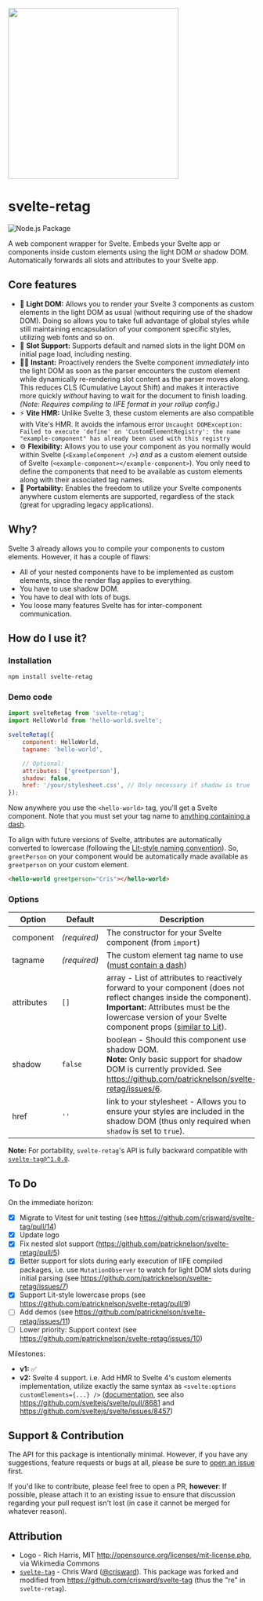 <img src="logo/svelte-retag.svg" width="348">

# svelte-retag

![Node.js Package](https://github.com/patricknelson/svelte-retag/workflows/Node.js%20Package/badge.svg)

A web component wrapper for Svelte. Embeds your Svelte app or components inside custom elements using the light DOM _or_
shadow DOM. Automatically forwards all slots and attributes to your Svelte app.

## Core features

* 🌟 **Light DOM:** Allows you to render your Svelte 3 components as custom elements in the light DOM as usual (without
	requiring use of the shadow DOM). Doing so allows you to take full advantage of global styles while still maintaining
	encapsulation of your component specific styles, utilizing web fonts and so on.
* 🎰 **Slot Support:** Supports default and named slots in the light DOM on initial page load, including nesting.
* 🏃‍♂️ **Instant:** Proactively renders the Svelte component _immediately_ into the light DOM as soon as the
	parser encounters the custom element while dynamically re-rendering slot content as the parser moves along. This
	reduces CLS (Cumulative Layout Shift) and makes it interactive more quickly _without_ having to wait for the document
	to finish loading. _(Note: Requires compiling to IIFE format in your rollup config.)_
* ⚡ **Vite HMR:** Unlike Svelte 3, these custom elements are also compatible with Vite's HMR. It avoids the infamous
	error `Uncaught DOMException: Failed to execute 'define' on 'CustomElementRegistry': the name "example-component" has already been used with this registry`
* ⚙ **Flexibility:** Allows you to use your component as you normally would within Svelte (`<ExampleComponent />`) _and_
	as a custom element outside of Svelte (`<example-component></example-component>`). You only need to define the
	components that need to be available as custom elements along with their associated tag names.
* 💼 **Portability:** Enables the freedom to utilize your Svelte components anywhere custom elements are supported,
	regardless of the stack (great for upgrading legacy applications).

## Why?

Svelte 3 already allows you to compile your components to custom elements. However, it has a couple of flaws:

* All of your nested components have to be implemented as custom elements, since the render flag applies to everything.
* You have to use shadow DOM.
* You have to deal with lots of bugs.
* You loose many features Svelte has for inter-component communication.

## How do I use it?

### Installation

```bash
npm install svelte-retag
```

### Demo code

```javascript
import svelteRetag from 'svelte-retag';
import HelloWorld from 'hello-world.svelte';

svelteRetag({
	component: HelloWorld,
	tagname: 'hello-world',

	// Optional:
	attributes: ['greetperson'],
	shadow: false,
	href: '/your/stylesheet.css', // Only necessary if shadow is true
});
```

Now anywhere you use the `<hello-world>` tag, you'll get a Svelte component. Note that you must set your tag
name
to [anything containing a dash](https://developer.mozilla.org/en-US/docs/Web/API/Web_components/Using_custom_elements).

To align with future versions of Svelte, attributes are automatically converted to lowercase (following
the [Lit-style naming convention](https://lit.dev/docs/components/properties/#observed-attributes)). So, `greetPerson`
on your component would be automatically made available as `greetperson` on your custom element.

```html
<hello-world greetperson="Cris"></hello-world>
```

### Options

| Option     | Default      | Description                                                                                                                                                                                                                                                                                           |
|------------|--------------|-------------------------------------------------------------------------------------------------------------------------------------------------------------------------------------------------------------------------------------------------------------------------------------------------------|
| component  | _(required)_ | The constructor for your Svelte component (from `import`)                                                                                                                                                                                                                                             |
| tagname    | _(required)_ | The custom element tag name to use ([must contain a dash](https://developer.mozilla.org/en-US/docs/Web/API/Web_components/Using_custom_elements))                                                                                                                                                     |
| attributes | `[]`         | array -  List of attributes to reactively forward to your component (does not reflect changes inside the component). <br> **Important:** Attributes must be the lowercase version of your Svelte component props ([similar to Lit](https://lit.dev/docs/components/properties/#observed-attributes)). |
| shadow     | `false`      | boolean - Should this component use shadow DOM.<br/> **Note:** Only basic support for shadow DOM is currently provided. See https://github.com/patricknelson/svelte-retag/issues/6.                                                                                                                   |
| href       | `''`         | link to your stylesheet - Allows you to ensure your styles are included in the shadow DOM (thus only required when `shadow` is set to `true`).                                                                                                                                                        |

**Note:** For portability, `svelte-retag`'s API is fully backward compatible
with [`svelte-tag@^1.0.0`](https://github.com/crisward/svelte-tag).

## To Do

On the immediate horizon:

- [x] Migrate to Vitest for unit testing (see https://github.com/crisward/svelte-tag/pull/14)
- [x] Update logo
- [x] Fix nested slot support (https://github.com/patricknelson/svelte-retag/pull/5)
- [x] Better support for slots during early execution of IIFE compiled packages, i.e. use `MutationObserver` to watch
	for light DOM slots during initial parsing (see https://github.com/patricknelson/svelte-retag/issues/7)
- [x] Support Lit-style lowercase props (see https://github.com/patricknelson/svelte-retag/pull/9)
- [ ] Add demos (see https://github.com/patricknelson/svelte-retag/issues/11)
- [ ] Lower priority: Support context (see https://github.com/patricknelson/svelte-retag/issues/10)

Milestones:

- **v1:** ✅
- **v2:** Svelte 4 support. i.e. Add HMR to Svelte 4's custom elements implementation, utilize exactly the same syntax
	as `<svelte:options customElements={...} />` ([documentation](https://github.com/sveltejs/svelte/blob/version-4/site/content/docs/04-run-time.md#custom-element-api),
	see also https://github.com/sveltejs/svelte/pull/8681
	and https://github.com/sveltejs/svelte/issues/8457)

## Support & Contribution

The API for this package is intentionally minimal. However, if you have any suggestions, feature
requests or bugs at all, please be sure to [open an issue](https://github.com/patricknelson/svelte-retag/issues) first.

If you'd like to contribute, please feel free to open a PR, **however**: If possible, please attach it to an existing
issue to ensure that discussion regarding your pull request isn't lost (in case it cannot be merged for whatever
reason).

## Attribution

* Logo - Rich Harris, MIT <http://opensource.org/licenses/mit-license.php>, via Wikimedia Commons
* [`svelte-tag`](https://github.com/crisward/svelte-tag) - Chris Ward ([@crisward](https://github.com/crisward)). This
	package was forked and modified from https://github.com/crisward/svelte-tag (thus the "re" in `svelte-retag`).

